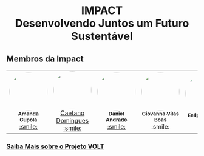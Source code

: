 ﻿<h1 align="center"> IMPACT<br>
Desenvolvendo Juntos um Futuro Sustentável
</h1>

<h2>Membros da Impact</h2>
<table align="center">
  <tr>
    <td align="center"><a href="https://github.com/AmandaCupolaa"><img style="border-radius: 50%;" src="https://avatars.githubusercontent.com/u/125586676?v=4" width="100px;" alt=""/><br /><sub><b>Amanda Cupola</b></sub></a><br /><a href="#" >:smile:</a></td>
    <td align="center"><a href="https://github.com/CaetanoDomingues"><img style="border-radius: 50%;" src="https://avatars.githubusercontent.com/u/125586831?v=4" width="100px;" alt=""/><br /><sub><b></b></sub>Caetano Domingues</a><br /><a href="#" >:smile:</a></td>
    <td align="center"><a href="https://github.com/danielandrade108"><img style="border-radius: 50%;" src="https://avatars.githubusercontent.com/u/125586786?v=4" width="100px;" alt=""/><br /><sub><b>Daniel Andrade</b></sub></a><br /><a href="#">:smile:</a></td>
    <td align="center"><a href="https://github.com/Davi-Hilario"><img style="border-radius: 50%;" src="https://avatars.githubusercontent.com/u/125586338?v=4" width="100px;" alt=""/><br /><sub><b>Giovanna Vilas Boas</b></sub></a><br /><a>:smile:</a></td>
    <td align="center"><a href="https://github.com/FelipeSantos-cco"><img style="border-radius: 50%;" src="https://avatars.githubusercontent.com/u/125617308?v=4" width="100px;" alt=""/><br /><sub><b>Felipe Santos</b></sub></a><br /><a href="#">☕</a></td>
    <td align="center"><a href="https://github.com/LarissaSonoda"><img style="border-radius: 50%;" src="https://avatars.githubusercontent.com/u/82535458?v=4" width="100px;" alt=""/><br /><sub><b>Larissa Sonoda</b></sub></a><br /><a href="#">⚡</a></td>
  </tr>
</table>

### [Saiba Mais sobre o Projeto **VOLT**](https://github.com/Grupo-6-Projeto-Volt/Docs_Projeto-Volt/blob/main/DOCUMENTACAO.md)
